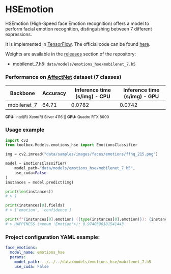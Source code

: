 
# HSEmotion

HSEmotion (High-Speed face Emotion recognition) offers a model to perform facial emotion recognition, distinguishing between 7 different expressions.

It is implemented in [TensorFlow](https://www.tensorflow.org). The official code can be found [here](https://github.com/HSE-asavchenko/face-emotion-recognition).

Weights are available in the [releases](https://github.com/CommuniCityProject/communicity_toolbox/releases) section of the repository:
- mobilenet_7.h5: ``data/models/emotions_hse/mobilenet_7.h5``

### Performance on [AffectNet](http://mohammadmahoor.com/affectnet/) dataset (7 classes)

| Backbone | Accuracy | Inference time (s/img) - CPU | Inference time (s/img) - GPU|
|-|-|-|-|
| mobilenet_7 | 64.71 | 0.0782 | 0.0742 |

<sup>**CPU:** Intel(R) Xeon(R) Silver 4116 || **GPU:** Quadro RTX 8000</sup>

### Usage example

```python
import cv2
from toolbox.Models.emotions_hse import EmotionsClassifier

img = cv2.imread("data/samples/images/faces/emotions/ffhq_215.png")

model = EmotionsClassifier(
    model_path="data/models/emotions_hse/mobilenet_7.h5", 
    use_cuda=False
)
instances = model.predict(img)

print(len(instances))
# > 1

print(instances[0].fields)
# > ['emotion', 'confidence']

print(f"{instances[0].emotion} ({type(instances[0].emotion)}): {instances[0].confidence}")
# > HAPPINESS (<enum 'Emotion'>): 0.9740390181541443
```

### Project configuration YAML example:

```yaml
face_emotions:
  model_name: emotions_hse
  params:
    model_path: ../../../data/models/emotions_hse/mobilenet_7.h5
    use_cuda: False
```
